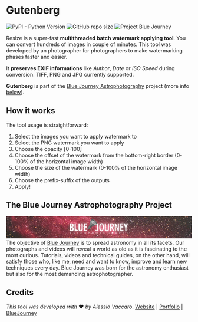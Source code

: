 # Gutenberg
![PyPI - Python Version](https://img.shields.io/pypi/pyversions/Pillow?color=Red&style=flat-square) ![GitHub repo size](https://img.shields.io/github/repo-size/ilvacca/Gutenberg?style=flat-square) ![Project Blue Journey](https://img.shields.io/badge/Project-Blue%20Journey-important?style=flat-square)

Resize is a super-fast **multithreaded batch watermark applying tool**. You can convert hundreds of images in couple of minutes. This tool was developed by an photographer for photographers to make watermarking phases faster and easier.

It **preserves EXIF informations** like *Author*, *Date* or *ISO Speed* during conversion. TIFF, PNG and JPG currently supported.

**Gutenberg** is part of the [Blue Journey Astrophotography](https://www.bluejourneyastro.com) project (more info [below](#the-blue-journey-astrophotography-project)).

## How it works
The tool usage is straightforward:

1. Select the images you want to apply watermark to
2. Select the PNG watermark you want to apply
3. Choose the opacity [0-100]
4. Choose the offset of the watermark from the bottom-right border (0-100% of the horizontal image width)
5. Choose the size of the watermark (0-100% of the horizontal image width)
6. Choose the prefix-suffix of the outputs
7. Apply!

## The Blue Journey Astrophotography Project
![Blue Journey Astrophotography Header](https://github.com/ilvacca/Resize/blob/master/images/blue-journey-header.jpg)
The objective of [Blue Journey](https://www.bluejourneyastro.com) is to spread astronomy in all its facets. Our photographs and videos will reveal a world as old as it is fascinating to the most curious. Tutorials, videos and technical guides, on the other hand, will satisfy those who, like me, need and want to know, improve and learn new techniques every day. Blue Journey was born for the astronomy enthusiast but also for the most demanding astrophotographer.

## Credits

*This tool was developed with* ❤ *by Alessio Vaccaro*.
[Website](https://www.alessiovaccaro.com) | [Portfolio](https://www.alessiovaccarophoto.com) | [BlueJourney](https://www.bluejourneyastro.com)

